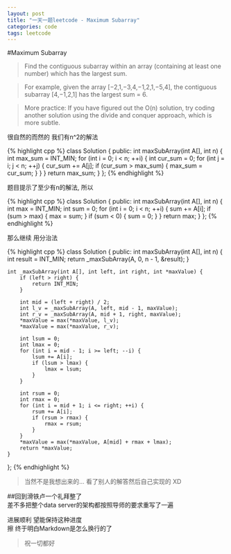 ```yaml
---
layout: post
title: "一天一题leetcode - Maximum Subarray"
categories: code
tags: leetcode
---
```


#Maximum Subarray

>Find the contiguous subarray within an array (containing at least one number) which has the largest sum.
<!--more-->

>For example, given the array [−2,1,−3,4,−1,2,1,−5,4],
>the contiguous subarray [4,−1,2,1] has the largest sum = 6.

>More practice:
>If you have figured out the O(n) solution, try coding another solution using the divide and conquer approach, which is more subtle.

很自然的而然的 我们有n^2的解法

{% highlight cpp %}
class Solution {
public:
    int maxSubArray(int A[], int n) {
        int max_sum = INT_MIN;
        for (int i = 0; i < n; ++i) {
            int cur_sum = 0;
            for (int j = i; j < n; ++j) {
                cur_sum += A[j];
                if (cur_sum > max_sum) {
                    max_sum = cur_sum;
                }
            }
        }
        return max_sum;
    }
};
{% endhighlight %}

题目提示了至少有n的解法, 所以

{% highlight cpp %}
class Solution {
public:
    int maxSubArray(int A[], int n) {
        int max = INT_MIN;
        int sum = 0;
        for (int i = 0; i < n; ++i) {
            sum += A[i];
            if (sum > max) {
                max = sum;
            }
            if (sum < 0) {
                sum = 0;
            }
        }
        return max;
    }
};
{% endhighlight %}

那么继续 用分治法

{% highlight cpp %}
class Solution {
public:
    int maxSubArray(int A[], int n) {
        int result = INT_MIN;
        return _maxSubArray(A, 0, n - 1, &result);
    }
    
    int _maxSubArray(int A[], int left, int right, int *maxValue) {
        if (left > right) {
            return INT_MIN;
        }
        
        int mid = (left + right) / 2;
        int l_v = _maxSubArray(A, left, mid - 1, maxValue);
        int r_v = _maxSubArray(A, mid + 1, right, maxValue);
        *maxValue = max(*maxValue, l_v);
        *maxValue = max(*maxValue, r_v);
        
        int lsum = 0;
        int lmax = 0;
        for (int i = mid - 1; i >= left; --i) {
            lsum += A[i];
            if (lsum > lmax) {
                lmax = lsum;
            }
        }
        
        int rsum = 0;
        int rmax = 0;
        for (int i = mid + 1; i <= right; ++i) {
            rsum += A[i];
            if (rsum > rmax) {
                rmax = rsum;
            }
        }
        *maxValue = max(*maxValue, A[mid] + rmax + lmax);
        return *maxValue;
    }
};
{% endhighlight %}

>当然不是我想出来的... 看了别人的解答然后自己实现的 XD

##回到滑铁卢一个礼拜整了    
差不多把整个data server的架构都按照导师的要求重写了一遍 


进展顺利 望能保持这种进度   
擦 终于明白Markdown是怎么换行的了   
>祝一切都好